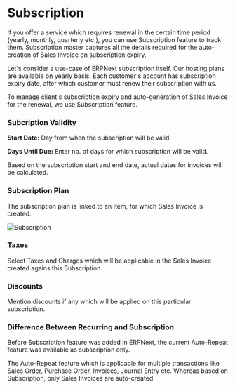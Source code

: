 # Subscription

If you offer a service which requires renewal in the certain time period (yearly, monthly, quarterly etc.), you can use Subscription feature to track them. Subscription master captures all the details required for the auto-creation of Sales Invoice on subscription expiry.

Let's consider a use-case of ERPNext subscription itself. Our hosting plans are available on yearly basis. Each customer's account has subscription expiry date, after which customer must renew their subscription with us.

To manage client's subscription expiry and auto-generation of Sales Invoice for the renewal, we use Subscription feature.

### Subcription Validity

**Start Date:** Day from when the subscription will be valid.

**Days Until Due:** Enter no. of days for which subscription will be valid.

Based on the subscription start and end date, actual dates for invoices will be calculated.

### Subscription Plan

The subscription plan is linked to an Item, for which Sales Invoice is created.

<img class="screenshot" alt="Subscription" src="{{docs_base_url}}/assets/img/accounts/item-subscriber.png">

### Taxes

Select Taxes and Charges which will be applicable in the Sales Invoice created agains this Subscription.

### Discounts

Mention discounts if any which will be applied on this particular subscription.

### Difference Between Recurring and Subscription

Before Subscription feature was added in ERPNext, the current Auto-Repeat feature was available as subscription only.

The Auto-Repeat feature which is applicable for multiple transactions like Sales Order, Purchase Order, Invoices, Journal Entry etc. Whereas based on Subscription, only Sales Invoices are auto-created.